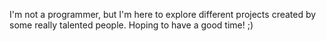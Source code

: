I'm not a programmer, but I'm here to explore different projects created by some really talented people. Hoping to have a good time! ;)
